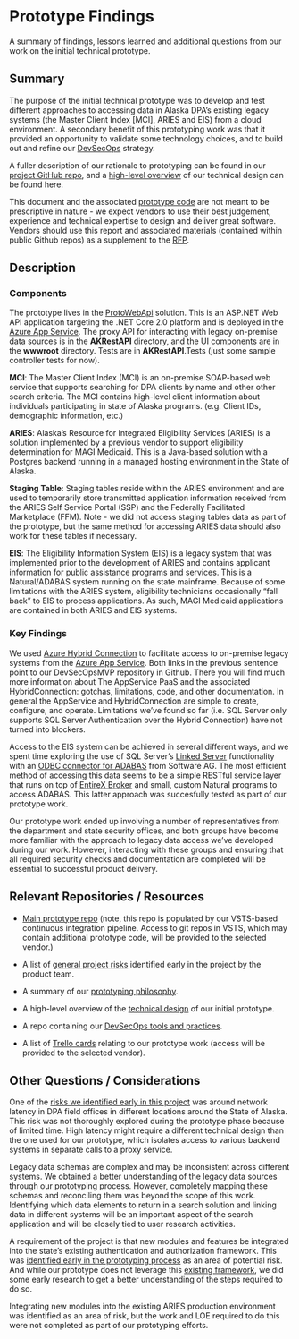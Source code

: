 # Prototype Findings

A summary of findings, lessons learned and additional questions from our work on the initial technical prototype. 

## Summary

The purpose of the initial technical prototype was to develop and test
different approaches to accessing data in Alaska DPA’s existing legacy
systems (the Master Client Index \[MCI\], ARIES and EIS) from a cloud
environment. A secondary benefit of this prototyping work was that it
provided an opportunity to validate some technology choices, and to
build out and refine our
[DevSecOps](https://github.com/AlaskaDHSS/DevSecOpsMvp) strategy.

A fuller description of our rationale to prototyping can be found in our
[project GitHub
repo](https://github.com/AlaskaDHSS/acq-alaska-dhss-modernization/blob/master/technical-prototyping.md),
and a [high-level
overview](https://github.com/AlaskaDHSS/acq-alaska-dhss-modernization/blob/master/assets/search-prototype-high-level-technical-overview.pdf)
of our technical design can be found here.

This document and the associated [prototype
code](https://github.com/AlaskaDHSS/ProtoWebApi) are not meant to be
prescriptive in nature - we expect vendors to use their best judgement,
experience and technical expertise to design and deliver great software.
Vendors should use this report and associated materials (contained
within public Github repos) as a supplement to the
[RFP](1-Request-for-Proposals.md).

## Description

### Components

 The prototype lives in the
 [ProtoWebApi](https://github.com/AlaskaDHSS/ProtoWebApi) solution.
 This is an ASP.NET Web API application targeting the .NET Core 2.0
 platform and is deployed in the [Azure App
 Service](https://azure.microsoft.com/en-us/services/app-service/).
 The proxy API for interacting with legacy on-premise data sources is
 in the **AKRestAPI** directory, and the UI components are in the
 **wwwroot** directory. Tests are in **AKRestAPI**.Tests (just some
 sample controller tests for now).

 **MCI**: The Master Client Index (MCI) is an on-premise SOAP-based web
 service that supports searching for DPA clients by name and other
 other search criteria. The MCI contains high-level client information
 about individuals participating in state of Alaska programs. (e.g.
 Client IDs, demographic information, etc.)

 **ARIES**: Alaska’s Resource for Integrated Eligibility Services
 (ARIES) is a solution implemented by a previous vendor to support
 eligibility determination for MAGI Medicaid. This is a Java-based
 solution with a Postgres backend running in a managed hosting
 environment in the State of Alaska.

 **Staging Table**: Staging tables reside within the ARIES environment
 and are used to temporarily store transmitted application information
 received from the ARIES Self Service Portal (SSP) and the Federally
 Facilitated Marketplace (FFM). Note - we did not access staging tables
 data as part of the prototype, but the same method for accessing ARIES
 data should also work for these tables if necessary.

 **EIS**: The Eligibility Information System (EIS) is a legacy system
 that was implemented prior to the development of ARIES and contains
 applicant information for public assistance programs and services.
 This is a Natural/ADABAS system running on the state mainframe.
 Because of some limitations with the ARIES system, eligibility
 technicians occasionally “fall back” to EIS to process applications.
 As such, MAGI Medicaid applications are contained in both ARIES and
 EIS systems.

### Key Findings

 We used [Azure Hybrid
 Connection](https://github.com/AlaskaDHSS/DevSecOpsMvp/tree/master/hybrid-connection)
 to facilitate access to on-premise legacy systems from the [Azure App
 Service](https://github.com/AlaskaDHSS/DevSecOpsMvp/tree/master/appservice).
 Both links in the previous sentence point to our DevSecOpsMVP
 repository in Github. There you will find much more information about
 The AppService PaaS and the associated HybridConnection: gotchas,
 limitations, code, and other documentation. In general the AppService
 and HybridConnection are simple to create, configure, and operate.
 Limitations we’ve found so far (i.e. SQL Server only supports SQL
 Server Authentication over the Hybrid Connection) have not turned into
 blockers.

 Access to the EIS system can be achieved in several different ways,
 and we spent time exploring the use of SQL Server’s [Linked
 Server](https://docs.microsoft.com/en-us/sql/relational-databases/linked-servers/linked-servers-database-engine)
 functionality with an [ODBC connector for
 ADABAS](http://www.connx.com/databases/adabas-db.php) from Software
 AG. The most efficient method of accessing this data seems to be a
 simple RESTful service layer that runs on top of [EntireX
 Broker](http://www.softwareag.com/corporate/products/adabas_natural/appl_mod/products/entirex/how_it_works/default.asp)
 and small, custom Natural programs to access ADABAS. This latter approach was succesfully tested as part of our prototype work.

 Our prototype work ended up involving a number of representatives from
 the department and state security offices, and both groups have become
 more familiar with the approach to legacy data access we’ve developed
 during our work. However, interacting with these groups and ensuring
 that all required security checks and documentation are completed will
 be essential to successful product delivery.

## Relevant Repositories / Resources

* [Main prototype repo](https://github.com/AlaskaDHSS/ProtoWebApi)
(note, this repo is populated by our VSTS-based continuous
integration pipeline. Access to git repos in VSTS, which may
contain additional prototype code, will be provided to the
selected vendor.)

* A list of [general project
risks](https://github.com/AlaskaDHSS/acq-alaska-dhss-modernization#risks)
identified early in the project by the product team.

* A summary of our [prototyping
philosophy](https://github.com/AlaskaDHSS/acq-alaska-dhss-modernization/blob/master/technical-prototyping.md).

* A high-level overview of the [technical
design](https://github.com/AlaskaDHSS/acq-alaska-dhss-modernization/blob/master/assets/search-prototype-high-level-technical-overview.pdf)
of our initial prototype.

* A repo containing our [DevSecOps tools and
practices](https://github.com/AlaskaDHSS/DevSecOpsMvp).

* A list of [Trello
cards](https://trello.com/b/siAFtoWJ/alaska-medicaid-eligibility-information-system-replacement-eis-r-project)
relating to our prototype work (access will be provided to the
selected vendor).

## Other Questions / Considerations

One of the [risks we identified early in this
project](https://github.com/AlaskaDHSS/acq-alaska-dhss-modernization#risks)
was around network latency in DPA field offices in different locations
around the State of Alaska. This risk was not thoroughly explored
during the prototype phase because of limited time. High latency might
require a different technical design than the one used for our
prototype, which isolates access to various backend systems in separate
calls to a proxy service.

Legacy data schemas are complex and may be inconsistent across different
systems. We obtained a better understanding of the legacy data sources
through our prototyping process.  However, completely mapping these schemas and
reconciling them was beyond the scope of this work. Identifying which
data elements to return in a search solution and linking data in
different systems will be an important aspect of the search application
and will be closely tied to user research activities.

A requirement of the project is that new modules and features be
integrated into the state’s existing authentication and authorization
framework. This was [identified early in the prototyping
process](https://github.com/AlaskaDHSS/acq-alaska-dhss-modernization/blob/master/technical-prototyping.md#risks)
as an area of potential risk. And while our prototype does not leverage
this [existing
framework](https://www.ibm.com/support/knowledgecenter/SSPREK_7.0.0/com.ibm.isam.doc_70/ameb_webseal_guide/concept/con_ws_intro.html),
we did some early research to get a better understanding of the steps
required to do so.

Integrating new modules into the existing ARIES production environment
was identified as an area of risk, but the work and LOE required to do
this were not completed as part of our prototyping efforts.
